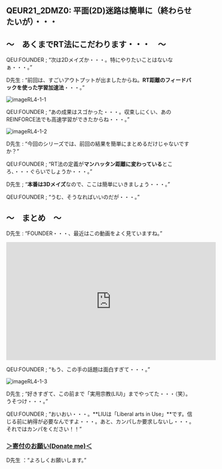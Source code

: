 ## QEUR21_2DMZ0: 平面(2D)迷路は簡単に（終わらせたいが）・・・

## ～　あくまでRT法にこだわります・・・　～

QEU:FOUNDER ; “次は2Dメイズか・・・。特にやりたいことはないなぁ・・・。”

D先生 : “前回は、すごいアウトプットが出ましたからね。**RT距離のフィードバックを使った学習加速法**・・・。”

![imageRL4-1-1](https://reinforce.github.io/images/imageRL4-1-1.jpg)

QEU:FOUNDER ; “あの成果はスゴかった・・・。収束しにくい、あのREINFORCE法でも高速学習ができたからね・・・。”

![imageRL4-1-2](https://reinforce.github.io/images/imageRL4-1-2.jpg)

D先生 : “今回のシリーズでは、前回の結果を簡単にまとめるだけじゃないですか？”

QEU:FOUNDER ; “RT法の定義が**マンハッタン距離に変わっている**ところ、・・・ぐらいでしょうか・・・。”

D先生 ; “**本番は3Dメイズ**なので、ここは簡単にいきましょう・・・。”

QEU:FOUNDER ; “うむ、そうなればいいのだが・・・。”

## ～　まとめ　～

D先生 : “FOUNDER・・・、最近はこの動画をよく見ていますね。”

<iframe width="560" height="315" src="https://www.youtube.com/embed/QeSjY3wTSIk" title="YouTube video player" frameborder="0" allow="accelerometer; autoplay; clipboard-write; encrypted-media; gyroscope; picture-in-picture" allowfullscreen></iframe>

QEU:FOUNDER ; “もう、この手の話題は面白すぎて・・・。”

![imageRL4-1-3](https://reinforce.github.io/images/imageRL4-1-3.jpg)

D先生 ; “好きすぎて、この前まで「実用宗教(LIU)」までやってた・・・（笑）。うそつけ・・・。”

QEU:FOUNDER ; “おいおい・・・。**LIUは「Liberal arts in Use」**です。信じる前に納得が必要なんですよ・・・。あと、カンパしか要求しないし・・・。それではカンパをください！！”

### [＞寄付のお願い(Donate me)＜](https://www.paypal.com/paypalme/QEUglobal?v=1&utm_source=unp&utm_medium=email&utm_campaign=RT000481&utm_unptid=29844400-7613-11ec-ac72-3cfdfef0498d&ppid=RT000481&cnac=HK&rsta=en_GB%28en-HK%29&cust=5QPFDMW9B2T7Q&unptid=29844400-7613-11ec-ac72-3cfdfef0498d&calc=f860991d89600&unp_tpcid=ppme-social-business-profile-creat-ed&page=main%3Aemail%3ART000481&pgrp=main%3Aemail&e=cl&mchn=em&s=ci&mail=sys&appVersion=1.71.0&xt=104038)

D先生 ：“よろしくお願いします。”


